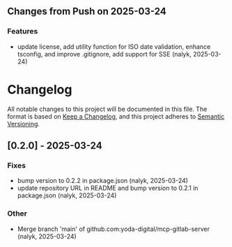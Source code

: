 ## Changes from Push on 2025-03-24

### Features
* update license, add utility function for ISO date validation, enhance tsconfig, and improve .gitignore, add support for SSE (nalyk, 2025-03-24)
# Changelog
All notable changes to this project will be documented in this file.
The format is based on [Keep a Changelog](https://keepachangelog.com/en/1.0.0/),
and this project adheres to [Semantic Versioning](https://semver.org/spec/v2.0.0.html).
## [0.2.0] - 2025-03-24

### Fixes
* bump version to 0.2.2 in package.json (nalyk, 2025-03-24)
* update repository URL in README and bump version to 0.2.1 in package.json (nalyk, 2025-03-24)

### Other
* Merge branch 'main' of github.com:yoda-digital/mcp-gitlab-server (nalyk, 2025-03-24)


